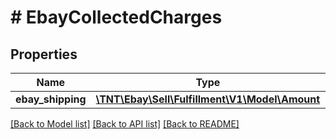 # # EbayCollectedCharges

## Properties

Name | Type | Description | Notes
------------ | ------------- | ------------- | -------------
**ebay_shipping** | [**\TNT\Ebay\Sell\Fulfillment\V1\Model\Amount**](Amount.md) |  | [optional]

[[Back to Model list]](../../README.md#models) [[Back to API list]](../../README.md#endpoints) [[Back to README]](../../README.md)
